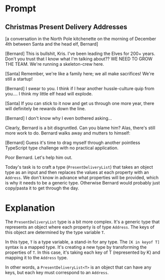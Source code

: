 # Prompt

## Christmas Present Delivery Addresses

[a conversation in the North Pole kitchenette on the morning of December 4th between Santa and the head elf, Bernard]

[Bernard] This is bullshit, Kris. I've been leading the Elves for 200+ years. Don't you trust that I know what I'm talking about?? WE NEED TO GROW THE TEAM. We're running a skeleton-crew here.

[Santa] Remember, we're like a family here; we all make sacrifices! We're still a startup!

[Bernard] I swear to you. I think if I hear another hussle-culture quip from you.... I think my little elf head will explode.

[Santa] If you can stick to it now and get us through one more year, there will definitely be rewards down the line.

[Bernard] I don't know why I even bothered asking...

Clearly, Bernard is a bit disgruntled. Can you blame him? Alas, there's still more work to do. Bernard walks away and mutters to himself:

[Bernard] Guess it's time to drag myself through another pointless TypeScript type challenge with no practical application.

Poor Bernard. Let's help him out.

Today's task is to craft a type (`PresentDeliveryList`) that takes an object type as an input and then replaces the values at each property with an `Address`. We don't know in advance what properties will be provided, which is why it needs to be a generic type. Otherwise Bernard would probably just copy/pasta it to get through the day.

# Explanation

The `PresentDeliveryList` type is a bit more complex. It's a generic type that represents an object where each property is of type `Address`. The keys of this object are determined by the type variable `T`.

In this type, `T` is a type variable, a stand-in for any type. The `[K in keyof T]` syntax is a mapped type. It's creating a new type by transforming the properties of `T`. In this case, it's taking each key of T (represented by K) and mapping it to the `Address` type.

In other words, a `PresentDeliveryList<T>` is an object that can have any keys, but each key must correspond to an `Address`.
